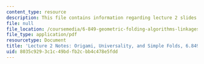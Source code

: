 ```yaml
---
content_type: resource
description: This file contains information regarding lecture 2 slides.
file: null
file_location: /coursemedia/6-849-geometric-folding-algorithms-linkages-origami-polyhedra-fall-2012/8035c9293c1c49bdfb2cbb4c478e5fdd_MIT6_849F12_L02.pdf
file_type: application/pdf
resourcetype: Document
title: 'Lecture 2 Notes: Origami, Universality, and Simple Folds, 6.849 Fall 2010'
uid: 8035c929-3c1c-49bd-fb2c-bb4c478e5fdd
---
```


